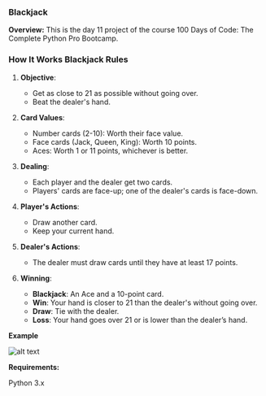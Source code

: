 
### **Blackjack**

**Overview:**
This is the day 11 project of the course 100 Days of Code: The Complete Python Pro Bootcamp.

### How It Works Blackjack Rules 

1. **Objective**:
   - Get as close to 21 as possible without going over.
   - Beat the dealer's hand.

2. **Card Values**:
   - Number cards (2-10): Worth their face value.
   - Face cards (Jack, Queen, King): Worth 10 points.
   - Aces: Worth 1 or 11 points, whichever is better.

3. **Dealing**:
   - Each player and the dealer get two cards.
   - Players' cards are face-up; one of the dealer's cards is face-down.

4. **Player's Actions**:
   - Draw another card.
   - Keep your current hand.
  
5. **Dealer's Actions**:
   - The dealer must draw cards until they have at least 17 points.

6. **Winning**:
   - **Blackjack**: An Ace and a 10-point card.
   - **Win**: Your hand is closer to 21 than the dealer's without going over.
   - **Draw**: Tie with the dealer.
   - **Loss**: Your hand goes over 21 or is lower than the dealer’s hand.
  

**Example**

![alt text]()

**Requirements:**

Python 3.x


